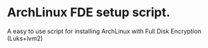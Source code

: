 ArchLinux FDE setup script.
===========
A easy to use script for installing ArchLinux with Full Disk Encryption (Luks+lvm2)
